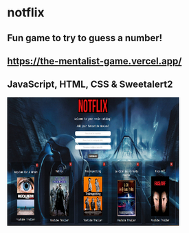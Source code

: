 # notflix
## Fun game to try to guess a number!
## https://the-mentalist-game.vercel.app/
## JavaScript, HTML, CSS & Sweetalert2
<img src = '/Images/notflixPreview.png' height = '300px' width = '400px' alt="">